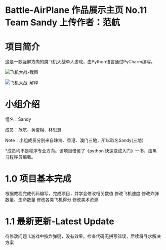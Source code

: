 # Battle-AirPlane 作品展示主页 No.11 Team Sandy 上传作者：范航

# 项目简介

这是一款竖屏方向的类飞机大战单人游戏，由Python语言通过PyCharm编写。

![飞机大战-截图](https://github.com/BaconFan612/Battle-AirPlane/assets/168736821/225bf802-6c55-45dd-9e50-d0c0a914729e)

![飞机大战-解释](https://github.com/BaconFan612/Battle-AirPlane/assets/168736821/cb8332e6-40bb-4054-bbaa-41909ea15b86)

# 小组介绍

组名：Sandy 

成员：范航、黄俊棉、林思慧  

Note：小组成员分别来自珠海、香港、澳门三地，所以取名Sandy(三地） 

*成员均不是程序专业方向。该项目借鉴了《python 快速变成入门》一书，由黑马程序员编著。

# 1.0 项目基本完成
根据教程完成代码编写，完成项目，并学会修改相关数值
修改飞机速度
修改炸弹数量、生命数量
修改各类飞机得分
修改美术资源
# 1.1 最新更新-Latest Update
待修改问题
1.游戏中按炸弹键，没有效果。检查代码无拼写错误，后续将寻求解决方案
